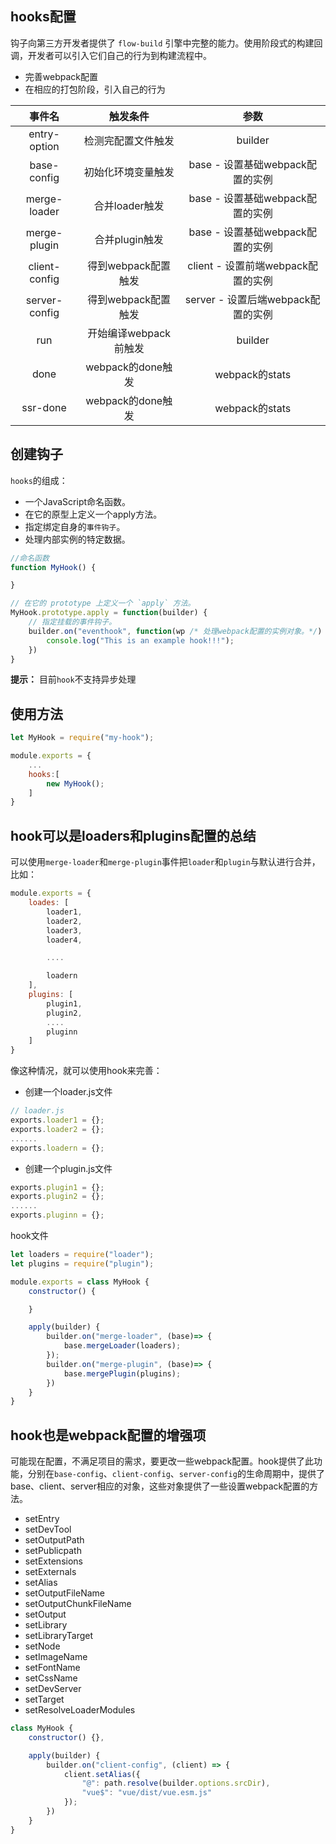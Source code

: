 ## hooks配置

钩子向第三方开发者提供了 `flow-build` 引擎中完整的能力。使用阶段式的构建回调，开发者可以引入它们自己的行为到构建流程中。

- 完善webpack配置
- 在相应的打包阶段，引入自己的行为

事件名  | 触发条件 | 参数   
:-:|:-:|:-:
entry-option | 检测完配置文件触发 | builder
base-config  | 初始化环境变量触发 | base - 设置基础webpack配置的实例
merge-loader  | 合并loader触发 | base - 设置基础webpack配置的实例
merge-plugin  | 合并plugin触发 | base - 设置基础webpack配置的实例
client-config  | 得到webpack配置触发 | client - 设置前端webpack配置的实例
server-config  | 得到webpack配置触发 | server - 设置后端webpack配置的实例
run  | 开始编译webpack前触发 | builder
done  | webpack的done触发 | webpack的stats
ssr-done  | webpack的done触发 | webpack的stats


## 创建钩子

`hooks`的组成：

- 一个JavaScript命名函数。
- 在它的原型上定义一个apply方法。
- 指定绑定自身的`事件钩子`。
- 处理内部实例的特定数据。

```js
//命名函数
function MyHook() {

}

// 在它的 prototype 上定义一个 `apply` 方法。
MyHook.prototype.apply = function(builder) {
    // 指定挂载的事件钩子。
    builder.on("eventhook", function(wp /* 处理webpack配置的实例对象。*/) {
        console.log("This is an example hook!!!");
    })
}
```
**提示：** 目前`hook`不支持异步处理


## 使用方法

```js
let MyHook = require("my-hook");

module.exports = {
    ...
    hooks:[
        new MyHook();
    ]
}
```

## hook可以是loaders和plugins配置的总结

可以使用`merge-loader`和`merge-plugin`事件把`loader`和`plugin`与默认进行合并，比如：

```js
module.exports = {
    loades: [
        loader1,
        loader2,
        loader3,
        loader4,

        ....

        loadern
    ],
    plugins: [
        plugin1,
        plugin2,
        ....
        pluginn
    ]
}
```
像这种情况，就可以使用hook来完善：

- 创建一个loader.js文件

```js
// loader.js
exports.loader1 = {};
exports.loader2 = {};
......
exports.loadern = {};

```
- 创建一个plugin.js文件

```js
exports.plugin1 = {};
exports.plugin2 = {};
......
exports.pluginn = {};
```

hook文件
```js
let loaders = require("loader");
let plugins = require("plugin");

module.exports = class MyHook {
    constructor() {

    }

    apply(builder) {
        builder.on("merge-loader", (base)=> {
            base.mergeLoader(loaders);
        });
        builder.on("merge-plugin", (base)=> {
            base.mergePlugin(plugins);
        })
    }
}
```


## hook也是webpack配置的增强项

可能现在配置，不满足项目的需求，要更改一些webpack配置。hook提供了此功能，分别在`base-config`、`client-config`、`server-config`的生命周期中，提供了base、client、server相应的对象，这些对象提供了一些设置webpack配置的方法。

- setEntry
- setDevTool
- setOutputPath
- setPublicpath
- setExtensions
- setExternals
- setAlias
- setOutputFileName
- setOutputChunkFileName
- setOutput
- setLibrary
- setLibraryTarget
- setNode
- setImageName
- setFontName
- setCssName
- setDevServer
- setTarget
- setResolveLoaderModules

```js
class MyHook {
    constructor() {},

    apply(builder) {
        builder.on("client-config", (client) => {
            client.setAlias({
                "@": path.resolve(builder.options.srcDir),
                "vue$": "vue/dist/vue.esm.js"
            });
        })
    }
}
```